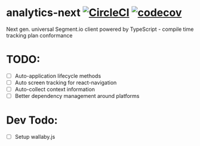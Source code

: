 # analytics-next [![CircleCI](https://circleci.com/gh/tonyxiao/analytics-next.svg?style=svg&circle-token=931364c6a515665e2ce6f33bda8b7461747f0b4b)](https://circleci.com/gh/tonyxiao/analytics-next) [![codecov](https://codecov.io/gh/tonyxiao/analytics-next/branch/master/graph/badge.svg)](https://codecov.io/gh/tonyxiao/analytics-next)

Next gen. universal Segment.io client powered by TypeScript - compile time tracking plan conformance

# TODO:

* [ ] Auto-application lifecycle methods
* [ ] Auto screen tracking for react-navigation
* [ ] Auto-collect context information
* [ ] Better dependency management around platforms

# Dev Todo:

* [ ] Setup wallaby.js
